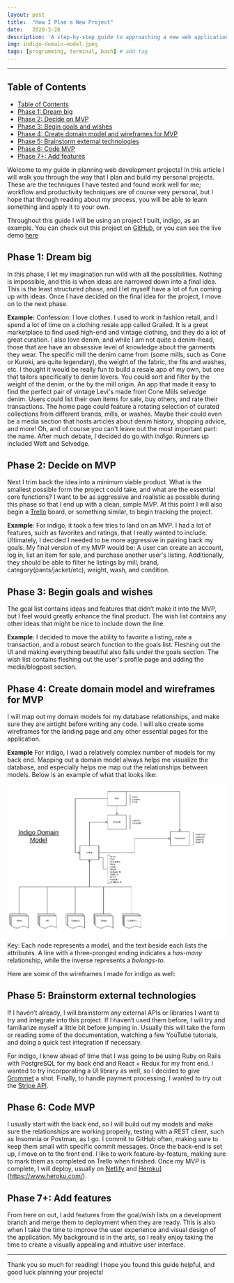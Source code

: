 ```yaml
---
layout: post
title:  "How I Plan a New Project"
date:   2020-3-28
description: 'A step-by-step guide to approaching a new web application'
img: indigo-domain-model.jpeg
tags: [programming, terminal, bash] # add tag
---
```

---

## Table of Contents

- [Table of Contents](#table-of-contents)
- [Phase 1: Dream big](#phase-1-dream-big)
- [Phase 2: Decide on MVP](#phase-2-decide-on-mvp)
- [Phase 3: Begin goals and wishes](#phase-3-begin-goals-and-wishes)
- [Phase 4: Create domain model and wireframes for MVP](#phase-4-create-domain-model-and-wireframes-for-mvp)
- [Phase 5: Brainstorm external technologies](#phase-5-brainstorm-external-technologies)
- [Phase 6: Code MVP](#phase-6-code-mvp)
- [Phase 7+: Add features](#phase-7-add-features)

Welcome to my guide in planning web development projects! In this article I will walk you through the way that I plan and build my personal projects. These are the techniques I have tested and found work well for me; workflow and productivity techniques are of course very personal, but I hope that through reading about my process, you will be able to learn something and apply it to your own.

Throughout this guide I will be using an project I built, indigo, as an example. You can check out this project on [GitHub](https://github.com/shanelonergan/indigo), or you can see the live demo [here](indigo-resale.store)

## Phase 1: Dream big

In this phase, I let my imagination run wild with all the possibilities. Nothing is impossible, and this is when ideas are narrowed down into a final idea. This is the least structured phase, and I let myself have a lot of fun coming up with ideas. Once I have decided on the final idea for the project, I move on to the next phase.

**Example:** Confession: I love clothes. I used to work in fashion retail, and I spend a lot of time on a clothing resale app called Grailed. It is a great marketplace to find used high-end and vintage clothing, snd they do a lot of great curation. I also love denim, and while I am not quite a denim-head, those that are have an obsessive level of knowledge about the garments they wear. The specific mill the denim came from (some mills, such as Cone or Kuroki, are quite legendary), the weight of the fabric, the fits and washes, etc. I thought it would be really fun to build a resale app of my own, but one that tailors specifically to denim lovers. You could sort and filter by the weight of the denim, or the by the mill origin. An app that made it easy to find the perfect pair of vintage Levi's made from Cone Mills selvedge denim. Users could list their own items for sale, buy others, and rate their transactions. The home page could feature a rotating selection of curated collections from different brands, mills, or washes. Maybe their could even be a media section that hosts articles about denim history, shopping advice, and more! Oh, and of course you can't leave out the most important part: the name. After much debate, I decided do go with *indigo*. Runners up included Weft and Selvedge.

## Phase 2: Decide on MVP

Next I trim back the idea into a minimum viable product. What is the smallest possible form the project could take, and what are the essential core functions? I want to be as aggressive and realistic as possible during this phase so that I end up with a clean, simple MVP.  At this point I will also begin a [Trello](https://trello.com/) board, or something similar, to begin tracking the project.

**Example**: For indigo, it took a few tries to land on an MVP. I had a lot of features, such as favorites and ratings, that I really wanted to include. Ultimately, I decided I needed to be more aggressive in pairing back my goals. My final version of my MVP would be: A user can create an account, log in, list an item for sale, and purchase another user's listing. Additionally, they should be able to filter he listings by mill, brand, category(pants/jacket/etc), weight, wash, and condition.

## Phase 3: Begin goals and wishes

The goal list contains ideas and features that didn’t make it into the MVP, but I feel would greatly enhance the final product. The wish list contains any other ideas that might be nice to include down the line.

**Example**: I decided to move the ability to favorite a listing, rate a transaction, and a robust search function to the goals list. Fleshing out the UI and making everything beautiful also falls under the goals section. The wish list contains fleshing out the user's profile page and adding the media/blogpost section.

## Phase 4: Create domain model and wireframes for MVP

I will map out my domain models for my database relationships, and make sure they are airtight before writing any code. I will also create some wireframes for the landing page and any other essential pages for the application.

**Example** For indigo, I wad a relatively complex number of models for my back end. Mapping out a domain model always helps me visualize the database, and especially helps me map out the relationships between models. Below is an example of what that looks like:

![indigo domain models](./../assets/img/indigo-domain-model.jpeg "indigo domain models")
Key: Each node represents a model, and the text beside each lists the attributes. A line with a three-pronged ending indicates a *has-many* relationship, while the inverse represents a *belongs-to*.

Here are some of the wireframes I made for indigo as well:

## Phase 5: Brainstorm external technologies

If I haven’t already, I will brainstorm any external APIs or libraries I want to try and integrate into this project. If I haven’t used them before, I will try and familiarize myself a little bit before jumping in. Usually this will take the form or reading some of the documentation, watching a few YouTube tutorials, and doing a quick test integration if necessary.

For indigo, I knew ahead of time that I was going to be using Ruby on Rails with PostgreSQL for my back end and React + Redux for my front end. I wanted to try incorporating a UI library as well, so I decided to give [Grommet](https://v2.grommet.io/) a shot. Finally, to handle payment processing, I wanted to try out the [Stripe API](https://stripe.com/docs/api).

## Phase 6: Code MVP

I usually start with the back end, so I will build out my models and make sure the relationships are working properly, testing with a REST client, such as Insomnia or Postman, as I go. I commit to GitHub often, making sure to keep them small with specific commit messages. Once the back-end is set up, I move on to the front end. I like to work feature-by-feature, making sure to mark them as completed on Trello when finished. Once my MVP is complete, I will deploy, usually on [Netlify](https://www.netlify.com/) and [Heroku]([)](https://www.heroku.com/).

## Phase 7+: Add features

From here on out, I add features from the goal/wish lists on a development branch and merge them to deployment when they are ready. This is also when I take the time to improve the user experience and visual design of the application. My background is in the arts, so I really enjoy taking the time to create a visually appealing and intuitive user interface.

---

Thank you so much for reading! I hope you found this guide helpful, and good luck planning your projects!
